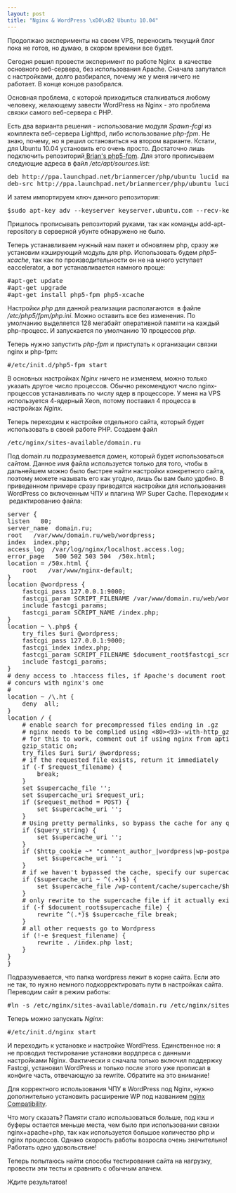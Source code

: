 ```yaml
--- 
layout: post
title: "Nginx & WordPress \xD0\xB2 Ubuntu 10.04"
---
```

Продолжаю эксперименты на своем VPS, переносить текущий блог пока не готов, но думаю, в скором времени все будет.

Сегодня решил провести эксперимент по работе Nginx  в качестве основного веб-сервера, без использования Apache. Сначала запутался с настройками, долго разбирался, почему же у меня ничего не работает. В конце концов разобрался.

Основная проблема, с которой приходиться сталкиваться любому человеку, желающему завести WordPress на Nginx - это проблема связки самого веб-сервера с PHP.

<!--more-->Есть два варианта решения - использование модуля <em>Spawn-fcgi</em> из комплекта веб-сервера Lighttpd, либо использование <em>php-fpm</em>. Не знаю, почему, но я решил остановиться на втором варианте. Кстати, для Ubuntu 10.04 установить его очень просто. Достаточно лишь подключить репозиторий<a href="https://launchpad.net/~brianmercer/+archive/php/" target="_blank"> Brian's php5-fpm</a>. Для этого прописываем следующие адреса в файл <em>/etc/apt/sources.list</em>:
<pre>deb http://ppa.launchpad.net/brianmercer/php/ubuntu lucid main
deb-src http://ppa.launchpad.net/brianmercer/php/ubuntu lucid main</pre>
И затем импортируем ключ данного репозитория:
<pre>$sudo apt-key adv --keyserver keyserver.ubuntu.com --recv-keys 8D0DC64F</pre>
Пришлось прописывать репозиторий руками, так как команды add-apt-repository в серверной убунте обнаружено не было.

Теперь устанавливаем нужный нам пакет и обновляем php, сразу же установим кэширующий модуль для php. Использовать будем <em>php5-xcache</em>, так как по производительности он не на много уступает eaccelerator, а вот устанавливается намного проще:
<pre>#apt-get update
#apt-get upgrade
#apt-get install php5-fpm php5-xcache</pre>
Настройки <em>php</em> для данной реализации располагаются  в файле <em>/etc/php5/fpm/php.ini</em>. Можно оставить все без изменения. По умолчанию выделяется 128 мегабайт оперативной памяти на каждый php-процесс. И запускается по умолчанию 10 процессов <em>php</em>.

Теперь нужно запустить <em>php-fpm</em> и приступать к организации связки nginx и php-fpm:
<pre>#/etc/init.d/php5-fpm start</pre>
В основных настройках <em>Nginx</em> ничего не изменяем, можно только указать другое число процессов. Обычно рекомендуют число nginx-процессов устанавливать по числу ядер в процессоре. У меня на VPS используется 4-ядерный Xeon, потому поставил 4 процесса в настройках <em>Nginx</em>.

Теперь переходим к настройке отдельного сайта, который будет использовать в своей работе PHP. Создаем файл
<pre>/etc/nginx/sites-available/domain.ru</pre>
Под domain.ru подразумевается домен, который будет использоваться сайтом. Данное имя файла используется только для того, чтобы в дальнейшем можно было быстрее найти настройки конкретного сайта, поэтому можете называть его как угодно, лишь бы вам было удобно. В приведенном примере сразу приводятся настройки для использования WordPress со включенным ЧПУ и плагина WP Super Cache. Переходим к  редактированию файла:
<pre>server &#123;
listen   80;
server_name  domain.ru;
root   /var/www/domain.ru/web/wordpress;
index  index.php;
access_log  /var/log/nginx/localhost.access.log;
error_page   500 502 503 504  /50x.html;
location = /50x.html &#123;
    root   /var/www/nginx-default;
}
location @wordpress &#123;
    fastcgi_pass 127.0.0.1:9000;
    fastcgi_param SCRIPT_FILENAME /var/www/domain.ru/web/wordpress/index.php;
    include fastcgi_params;
    fastcgi_param SCRIPT_NAME /index.php;
}
location ~ \.php$ &#123;
    try_files $uri @wordpress;
    fastcgi_pass 127.0.0.1:9000;
    fastcgi_index index.php;
    fastcgi_param SCRIPT_FILENAME $document_root$fastcgi_script_name;
    include fastcgi_params;
}
# deny access to .htaccess files, if Apache's document root
# concurs with nginx's one
#
location ~ /\.ht &#123;
    deny  all;
}
location / &#123;
    # enable search for precompressed files ending in .gz
    # nginx needs to be complied using &lt;80&gt;&lt;93&gt;-with-http_gzip_static_module
    # for this to work, comment out if using nginx from aptitude
    gzip_static on;
    try_files $uri $uri/ @wordpress;
    # if the requested file exists, return it immediately
    if (-f $request_filename) &#123;
        break;
    }
    set $supercache_file '';
    set $supercache_uri $request_uri;
    if ($request_method = POST) &#123;
        set $supercache_uri '';
    }
    # Using pretty permalinks, so bypass the cache for any query string
    if ($query_string) &#123;
        set $supercache_uri '';
    }
    if ($http_cookie ~* "comment_author_|wordpress|wp-postpass_" ) &#123;
        set $supercache_uri '';
    }
    # if we haven't bypassed the cache, specify our supercache file
    if ($supercache_uri ~ ^(.+)$) &#123;
        set $supercache_file /wp-content/cache/supercache/$http_host/$1index.html;
    }
    # only rewrite to the supercache file if it actually exists
    if (-f $document_root$supercache_file) &#123;
        rewrite ^(.*)$ $supercache_file break;
    }
    # all other requests go to Wordpress
    if (!-e $request_filename) &#123;
        rewrite . /index.php last;
    }
}
}</pre>
Подразумевается, что папка wordpress лежит в корне сайта. Если это не так, то нужно немного подкорректировать пути в настройках сайта. Переводим сайт в режим работы:
<pre>#ln -s /etc/nginx/sites-available/domain.ru /etc/nginx/sites-enabled/domain.ru</pre>
Теперь можно запускать <em>Nginx</em>:
<pre>#/etc/init.d/nginx start</pre>
И переходить к установке и настройке WordPress. Единственное но: я не проводил тестирование установки вордпреса с данными настройками Nginx. Фактически я сначала только включил поддержку Fastcgi, установил WordPress и только после этого уже прописал в конфиге часть, отвечающую за rewrite. Обратите на это внимание!

Для корректного использования ЧПУ в WordPress под Nginx, нужно дополнительно установить расширение WP под названием <a href="http://wordpress.org/extend/plugins/nginx-compatibility/" target="_blank">nginx Compatibility</a>.

Что могу сказать? Памяти стало использоваться больше, под кэш и буферы остается меньше места, чем было при использовании связки nginx+apache+php, так как используется большое количество php и nginx процессов. Однако скорость работы возросла очень значительно! Работать одно удовольствие!

Теперь попытаюсь найти способы тестирования сайта на нагрузку, провести эти тесты и сравнить с обычным апачем.

Ждите результатов!
